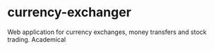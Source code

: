 # currency-exchanger
Web application for currency exchanges, money transfers and stock trading. Academical
